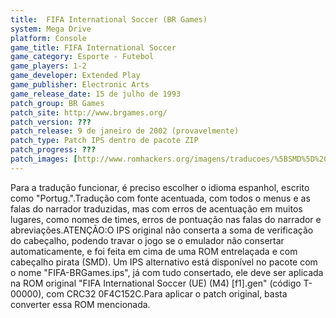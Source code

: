 ```yaml
---
title:  FIFA International Soccer (BR Games)
system: Mega Drive
platform: Console
game_title: FIFA International Soccer
game_category: Esporte - Futebol
game_players: 1-2
game_developer: Extended Play
game_publisher: Electronic Arts
game_release_date: 15 de julho de 1993
patch_group: BR Games
patch_site: http://www.brgames.org/
patch_version: ???
patch_release: 9 de janeiro de 2002 (provavelmente)
patch_type: Patch IPS dentro de pacote ZIP
patch_progress: ???
patch_images: [http://www.romhackers.org/imagens/traducoes/%5BSMD%5D%20FIFA%20International%20Soccer%20-%20BR%20Games%20-%201.png,http://www.romhackers.org/imagens/traducoes/%5BSMD%5D%20FIFA%20International%20Soccer%20-%20BR%20Games%20-%202.png,http://www.romhackers.org/imagens/traducoes/%5BSMD%5D%20FIFA%20International%20Soccer%20-%20BR%20Games%20-%203.png]
---
```

Para a tradução funcionar, é preciso escolher o idioma espanhol, escrito como "Portug.".Tradução com fonte acentuada, com todos o menus e as falas do narrador traduzidas, mas com erros de acentuação em muitos lugares, como nomes de times, erros de pontuação nas falas do narrador e abreviações.ATENÇÃO:O IPS original não conserta a soma de verificação do cabeçalho, podendo travar o jogo se o emulador não consertar automaticamente, e foi feita em cima de uma ROM entrelaçada e com cabeçalho pirata (SMD). Um IPS alternativo está disponível no pacote com o nome "FIFA-BRGames.ips", já com tudo consertado, ele deve ser aplicada na ROM original "FIFA International Soccer (UE) (M4) [f1].gen" (código T-00000), com CRC32 0F4C152C.Para aplicar o patch original, basta converter essa ROM mencionada.